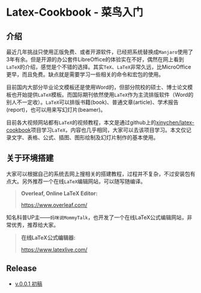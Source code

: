 # Latex-Cookbook - 菜鸟入门

## 介绍

最近几年挑战只使用正版免费、或者开源软件，已经把系统替换成`Manjaro`使用了3年有余。但是开源的办公套件LibreOffice的体验实在不好，偶然在网上看到`LaTeX`的介绍，感觉是个不错的选择。其实`TeX`、`LaTeX`非常久远，比MicroOffice更早，而且免费。缺点就是需要学习一些相关的命令和宏包的使用。

目前国内大部分毕业论文模板还是使用Word的，但部分院校的硕士、博士论文模板也开始提供`LaTeX`模板。而国际期刊依然使用`LaTeX`作为主流排版软件（Word的别人不一定收）。`LaTeX`可以排版书籍(book)、普通文章(article)、学术报告(report)，也可以用来写幻灯片(beamer)。

目前各大视频网站都有`LaTeX`的视频教程，本文是通过github上的[xinychen/latex-cookbook](https://github.com/xinychen/latex-cookbook)项目学习`LaTeX`，内容也几乎相同，大家可以去该项目学习。本文仅记录文字、表格、公式、插图、图形绘制及幻灯片制作的基本使用。

## 关于环境搭建

大家可以根据自己的系统去网上搜相关的搭建教程，过程并不复杂，不过安装包有点大。另外推荐一个在线`LaTeX`编辑网站，可以随写随编译。

> **Overleaf, Online LaTeX Editor:**
> 
> https://www.overleaf.com/

知名科普UP主——`妈咪说MommyTalk`，也开发了一个在线LaTeX公式编辑网站，非常优秀，推荐给大家。

> **在线LaTeX公式编辑器:**
> 
> https://www.latexlive.com/


## Release

- [v.0.0.1 初稿](https://github.com/siyingcheng/Latex-Cookbook/releases)